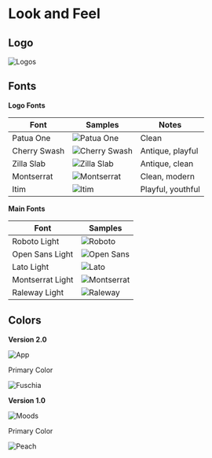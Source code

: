 # Look and Feel

## Logo 

![Logos](./logo/logos.png)

## Fonts

**Logo Fonts**

| Font          | Samples                             | Notes |
|---------------|-------------------------------------|-------|
| Patua One     | ![Patua One](./font/patua-one.png)         | Clean |
| Cherry Swash  | ![Cherry Swash](./font/cherry-swash.png)   | Antique, playful |
| Zilla Slab    | ![Zilla Slab](./font/zilla-slab.png)       | Antique, clean |
| Montserrat    | ![Montserrat](./font/montserrat-bold.png)  | Clean, modern | 
| Itim          | ![Itim](./font/itim.png)                   | Playful, youthful |


**Main Fonts**

| Font          | Samples                               | 
|---------------|---------------------------------------|
| Roboto Light  | ![Roboto](./font/roboto-300.png)             |
| Open Sans Light | ![Open Sans](./font/open-sans-300.png)     |
| Lato Light | ![Lato](./font/lato-300.png)                    |
| Montserrat Light | ![Montserrat](./font/montserrat-300.png)  |
| Raleway Light | ![Raleway](./font/raleway-300.png)           |


## Colors 

**Version 2.0**

![App](./color/colors-2.0.png)

Primary Color 

![Fuschia](./color/color-main-fuschia.png)

**Version 1.0**

![Moods](./color/colors-1.0.png)

Primary Color

![Peach](./color/color-main-peach.png)
